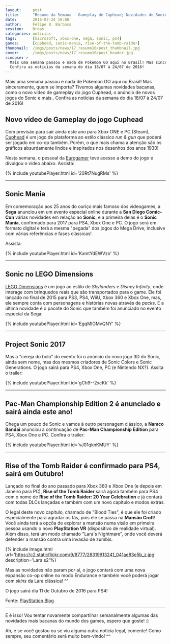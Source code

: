 ```yaml
---
layout:     post
title:      "Resumo da Semana - Gameplay de Cuphead; Novidades do Sonic; Rise of the Tomb Raider para PS4; Pac-Man Championship Edition 2 e mais.. "
date:       2016-07-24 19:00
author:     Felipe B. Barbosa
session:    Drops
categories: noticias
tags:       [microsoft, xbox-one, sega, sonic, ps4]
games:      [cuphead, sonic-mania, rise-of-the-tomb-raider]
thumbnail:  /imgs/posts/news/17_resumo10/post_thumbnail.jpg
cover:      /imgs/posts/news/17_resumo10/post_header.jpg
sinopse: >
  Mais uma semana passou e nada de Pokemon GO aqui no Brasil! Mas sinceramente, quem se importa? Tivemos algumas novidades bacanas, como o novo vídeo de gameplay do jogo Cuphead, o anúncio de novos jogos do Sonic e mais..
  Confira as notícias da semana do dia 18/07 à 24/07 de 2016!
---
```

Mais uma semana passou e nada de Pokemon GO aqui no Brasil! Mas sinceramente, quem se importa? Tivemos algumas novidades bacanas, como o novo vídeo de gameplay do jogo Cuphead, o anúncio de novos jogos do Sonic e mais..
Confira as notícias da semana do dia 18/07 à 24/07 de 2016!

## Novo vídeo de Gameplay do jogo Cuphead

Com previsão para sair ainda este ano para Xbox ONE e PC (Steam), [Cuphead](http://cupheadgame.com/) é um jogo de plataforma ao estilo clássico *run & gun* que poderá ser jogado em co-op também. Porém, o que mais chama a atenção são os gráficos absurdamente lindos e inspirados nos desenhos dos anos 1930!

Nesta semana, o pessoal da [Eurogamer](http://www.eurogamer.pt/) teve acesso a demo do jogo e divulgou o vídeo abaixo. Assista:

{% include youtubePlayer.html id='20Rt7NugRMs' %}

---

## Sonic Mania

Em comemoração aos 25 anos do ouriço mais famoso dos videogames, a **Sega** anunciou em um evento especial online durante a **San Diego Comic-Con** várias novidades em relação ao **Sonic**, e a primeira delas é o **Sonic Mania**, confirmado para 2017 para PS4, Xbox One e PC. O jogo será em formato digital e terá a mesma "pegada" dos jogos do Mega Drive, inclusive com várias referências e fases clássicas!

Assista:

{% include youtubePlayer.html id='KxmtYdEWVzo' %}

---

## Sonic no LEGO Dimensions

[LEGO Dimensions](http://www.lego.com/en-us/dimensions) é um jogo ao estilo de *Skylanders* e *Disney Infinity*, onde interage com brinquedos reais que são transportados para o game. Ele foi lançado no final de 2015 para PS3, PS4, WiiU, Xbox 360 e Xbox One, mas, ele sempre conta com personagens e histórias novas através de *packs*. E a última novidade é o pacote do Sonic que também foi anunciado no evento especial da Sega:

{% include youtubePlayer.html id='EgqMlOMvQNY' %}

---

## Project Sonic 2017

Mas a "cereja do bolo" do evento foi o anúncio do novo jogo 3D do Sonic, ainda sem nome, mas dos mesmos criadores de Sonic Colors e Sonic Generations. O jogo sairá para PS4, Xbox One, PC (e Nintendo NX?). Assita o trailer:

{% include youtubePlayer.html id='gCh9--2xcKk' %}

---

## Pac-Man Championship Edition 2 é anunciado e sairá ainda este ano!

Chega um pouco de Sonic e vamos à outro personagem clássico, a **Namco Bandai** anunciou a continuação de **Pac-Man Championship Edition** para PS4, Xbox One e PC. Confira o trailer:

{% include youtubePlayer.html id='vJ01qknKMUY' %}

---

## Rise of the Tomb Raider é confirmado para PS4, sairá em Outubro!

Lançado no final do ano passado para Xbox 360 e Xbox One (e depois em Janeiro para PC), **Rise of the Tomb Raider** sairá agora também para PS4 com o nome de **Rise of the Tomb Raider: 20 Year Celebration** e já contará com todas DLCs lançadas e também com um novo capítulo e modos extras.

O legal deste novo capítulo, chamado de "Blood Ties", é que ele foi criado especialmente para agradar os fãs, pois ele se passa na **Mansão Croft**! Você ainda terá a opçõa de explorar a mansão numa visão em primeira pessoa usando o novo **PlayStation VR** (dispositivo de realidade virtual). Além disso, terá um modo chamado "Lara's Nightmare", onde você deverá defender a mansão contra uma invasão de zumbis.

{% include image.html
  url='https://c2.staticflickr.com/9/8777/28319913241_041ae83e5b_z.jpg'
  description='Lara s2'%}

Mas as novidades não param por aí, o jogo contará com uma nova expansão co-op online no modo Endurance e também você poderá jogar com *skins* da Lara clássica! ^^

O jogo sairá dia 11 de Outubro de 2016 para PS4!

Fonte: [PlayStation Blog](http://blog.br.playstation.com/2016/07/19/rise-of-the-tomb-raider-20-year-celebration-revelado-no-ps4/)

---

E é isso! Vou tentar novamente compartilhar semanalmente algumas das novidades mais bacanas do mundo dos games, espero que goste! :)

Ah, e se você gostou ou se viu alguma outra notícia legal, comente! Como sempre, seu comentário será muito bem-vindo! ^^
